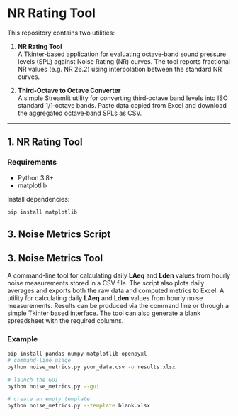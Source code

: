 # NR Rating Tool

This repository contains two utilities:

1. **NR Rating Tool**  
   A Tkinter‑based application for evaluating octave‑band sound pressure levels (SPL) against Noise Rating (NR) curves. The tool reports fractional NR values (e.g. NR 26.2) using interpolation between the standard NR curves.

2. **Third‑Octave to Octave Converter**  
   A simple Streamlit utility for converting third‑octave band levels into ISO standard 1/1‑octave bands. Paste data copied from Excel and download the aggregated octave‑band SPLs as CSV.

---

## 1. NR Rating Tool

### Requirements

- Python 3.8+
- matplotlib

Install dependencies:

```bash
pip install matplotlib
```

## 3. Noise Metrics Script
## 3. Noise Metrics Tool

A command-line tool for calculating daily **LAeq** and **Lden** values from hourly noise measurements stored in a CSV file. The script also plots daily averages and exports both the raw data and computed metrics to Excel.
A utility for calculating daily **LAeq** and **Lden** values from hourly noise measurements. Results can be produced via the command line or through a simple Tkinter based interface. The tool can also generate a blank spreadsheet with the required columns.

### Example

```bash
pip install pandas numpy matplotlib openpyxl
# command-line usage
python noise_metrics.py your_data.csv -o results.xlsx

# launch the GUI
python noise_metrics.py --gui

# create an empty template
python noise_metrics.py --template blank.xlsx